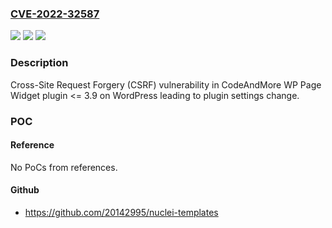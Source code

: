 ### [CVE-2022-32587](https://cve.mitre.org/cgi-bin/cvename.cgi?name=CVE-2022-32587)
![](https://img.shields.io/static/v1?label=Product&message=WP%20Page%20Widget%20(WordPress%20plugin)&color=blue)
![](https://img.shields.io/static/v1?label=Version&message=%3C%3D%203.9%3C%3D%203.9%20&color=brighgreen)
![](https://img.shields.io/static/v1?label=Vulnerability&message=CWE-352%20Cross-Site%20Request%20Forgery%20(CSRF)&color=brighgreen)

### Description

Cross-Site Request Forgery (CSRF) vulnerability in CodeAndMore WP Page Widget plugin <= 3.9 on WordPress leading to plugin settings change.

### POC

#### Reference
No PoCs from references.

#### Github
- https://github.com/20142995/nuclei-templates


